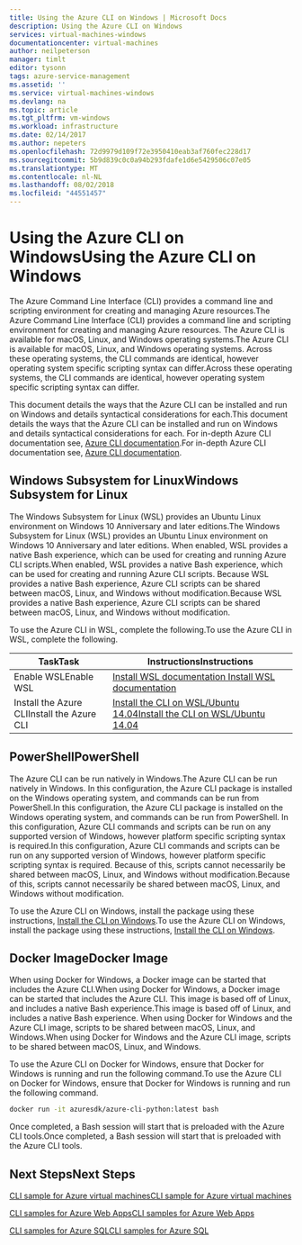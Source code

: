 ```yaml
---
title: Using the Azure CLI on Windows | Microsoft Docs
description: Using the Azure CLI on Windows
services: virtual-machines-windows
documentationcenter: virtual-machines
author: neilpeterson
manager: timlt
editor: tysonn
tags: azure-service-management
ms.assetid: ''
ms.service: virtual-machines-windows
ms.devlang: na
ms.topic: article
ms.tgt_pltfrm: vm-windows
ms.workload: infrastructure
ms.date: 02/14/2017
ms.author: nepeters
ms.openlocfilehash: 72d9979d109f72e3950410eab3af760fec228d17
ms.sourcegitcommit: 5b9d839c0c0a94b293fdafe1d6e5429506c07e05
ms.translationtype: MT
ms.contentlocale: nl-NL
ms.lasthandoff: 08/02/2018
ms.locfileid: "44551457"
---
```

# <a name="using-the-azure-cli-on-windows"></a><span data-ttu-id="8e32b-103">Using the Azure CLI on Windows</span><span class="sxs-lookup"><span data-stu-id="8e32b-103">Using the Azure CLI on Windows</span></span>

<span data-ttu-id="8e32b-104">The Azure Command Line Interface (CLI) provides a command line and scripting environment for creating and managing Azure resources.</span><span class="sxs-lookup"><span data-stu-id="8e32b-104">The Azure Command Line Interface (CLI) provides a command line and scripting environment for creating and managing Azure resources.</span></span> <span data-ttu-id="8e32b-105">The Azure CLI is available for macOS, Linux, and Windows operating systems.</span><span class="sxs-lookup"><span data-stu-id="8e32b-105">The Azure CLI is available for macOS, Linux, and Windows operating systems.</span></span> <span data-ttu-id="8e32b-106">Across these operating systems, the CLI commands are identical, however operating system specific scripting syntax can differ.</span><span class="sxs-lookup"><span data-stu-id="8e32b-106">Across these operating systems, the CLI commands are identical, however operating system specific scripting syntax can differ.</span></span>

<span data-ttu-id="8e32b-107">This document details the ways that the Azure CLI can be installed and run on Windows and details syntactical considerations for each.</span><span class="sxs-lookup"><span data-stu-id="8e32b-107">This document details the ways that the Azure CLI can be installed and run on Windows and details syntactical considerations for each.</span></span> <span data-ttu-id="8e32b-108">For in-depth Azure CLI documentation see, [Azure CLI documentation]( https://docs.microsoft.com/en-us/cli/azure/overview).</span><span class="sxs-lookup"><span data-stu-id="8e32b-108">For in-depth Azure CLI documentation see, [Azure CLI documentation]( https://docs.microsoft.com/en-us/cli/azure/overview).</span></span>

## <a name="windows-subsystem-for-linux"></a><span data-ttu-id="8e32b-109">Windows Subsystem for Linux</span><span class="sxs-lookup"><span data-stu-id="8e32b-109">Windows Subsystem for Linux</span></span>

<span data-ttu-id="8e32b-110">The Windows Subsystem for Linux (WSL) provides an Ubuntu Linux environment on Windows 10 Anniversary and later editions.</span><span class="sxs-lookup"><span data-stu-id="8e32b-110">The Windows Subsystem for Linux (WSL) provides an Ubuntu Linux environment on Windows 10 Anniversary and later editions.</span></span> <span data-ttu-id="8e32b-111">When enabled, WSL provides a native Bash experience, which can be used for creating and running Azure CLI scripts.</span><span class="sxs-lookup"><span data-stu-id="8e32b-111">When enabled, WSL provides a native Bash experience, which can be used for creating and running Azure CLI scripts.</span></span> <span data-ttu-id="8e32b-112">Because WSL provides a native Bash experience, Azure CLI scripts can be shared between macOS, Linux, and Windows without modification.</span><span class="sxs-lookup"><span data-stu-id="8e32b-112">Because WSL provides a native Bash experience, Azure CLI scripts can be shared between macOS, Linux, and Windows without modification.</span></span>

<span data-ttu-id="8e32b-113">To use the Azure CLI in WSL, complete the following.</span><span class="sxs-lookup"><span data-stu-id="8e32b-113">To use the Azure CLI in WSL, complete the following.</span></span>

|<span data-ttu-id="8e32b-114">Task</span><span class="sxs-lookup"><span data-stu-id="8e32b-114">Task</span></span> | <span data-ttu-id="8e32b-115">Instructions</span><span class="sxs-lookup"><span data-stu-id="8e32b-115">Instructions</span></span> |
|---|---|
| <span data-ttu-id="8e32b-116">Enable WSL</span><span class="sxs-lookup"><span data-stu-id="8e32b-116">Enable WSL</span></span> | [<span data-ttu-id="8e32b-117">Install WSL documentation </span><span class="sxs-lookup"><span data-stu-id="8e32b-117">Install WSL documentation </span></span>](https://msdn.microsoft.com/en-us/commandline/wsl/install_guide) |
| <span data-ttu-id="8e32b-118">Install the Azure CLI</span><span class="sxs-lookup"><span data-stu-id="8e32b-118">Install the Azure CLI</span></span> |[<span data-ttu-id="8e32b-119">Install the CLI on WSL/Ubuntu 14.04</span><span class="sxs-lookup"><span data-stu-id="8e32b-119">Install the CLI on WSL/Ubuntu 14.04</span></span>](https://docs.microsoft.com/en-us/cli/azure/install-az-cli2#ubuntu)|

## <a name="powershell"></a><span data-ttu-id="8e32b-120">PowerShell</span><span class="sxs-lookup"><span data-stu-id="8e32b-120">PowerShell</span></span>

<span data-ttu-id="8e32b-121">The Azure CLI can be run natively in Windows.</span><span class="sxs-lookup"><span data-stu-id="8e32b-121">The Azure CLI can be run natively in Windows.</span></span> <span data-ttu-id="8e32b-122">In this configuration, the Azure CLI package is installed on the Windows operating system, and commands can be run from PowerShell.</span><span class="sxs-lookup"><span data-stu-id="8e32b-122">In this configuration, the Azure CLI package is installed on the Windows operating system, and commands can be run from PowerShell.</span></span> <span data-ttu-id="8e32b-123">In this configuration, Azure CLI commands and scripts can be run on any supported version of Windows, however platform specific scripting syntax is required.</span><span class="sxs-lookup"><span data-stu-id="8e32b-123">In this configuration, Azure CLI commands and scripts can be run on any supported version of Windows, however platform specific scripting syntax is required.</span></span> <span data-ttu-id="8e32b-124">Because of this, scripts cannot necessarily be shared between macOS, Linux, and Windows without modification.</span><span class="sxs-lookup"><span data-stu-id="8e32b-124">Because of this, scripts cannot necessarily be shared between macOS, Linux, and Windows without modification.</span></span>

<span data-ttu-id="8e32b-125">To use the Azure CLI on Windows, install the package using these instructions, [Install the CLI on Windows](https://docs.microsoft.com/en-us/cli/azure/install-az-cli2#windows).</span><span class="sxs-lookup"><span data-stu-id="8e32b-125">To use the Azure CLI on Windows, install the package using these instructions, [Install the CLI on Windows](https://docs.microsoft.com/en-us/cli/azure/install-az-cli2#windows).</span></span>

## <a name="docker-image"></a><span data-ttu-id="8e32b-126">Docker Image</span><span class="sxs-lookup"><span data-stu-id="8e32b-126">Docker Image</span></span>

<span data-ttu-id="8e32b-127">When using Docker for Windows, a Docker image can be started that includes the Azure CLI.</span><span class="sxs-lookup"><span data-stu-id="8e32b-127">When using Docker for Windows, a Docker image can be started that includes the Azure CLI.</span></span> <span data-ttu-id="8e32b-128">This image is based off of Linux, and includes a native Bash experience.</span><span class="sxs-lookup"><span data-stu-id="8e32b-128">This image is based off of Linux, and includes a native Bash experience.</span></span>  <span data-ttu-id="8e32b-129">When using Docker for Windows and the Azure CLI image, scripts to be shared between macOS, Linux, and Windows.</span><span class="sxs-lookup"><span data-stu-id="8e32b-129">When using Docker for Windows and the Azure CLI image, scripts to be shared between macOS, Linux, and Windows.</span></span> 

<span data-ttu-id="8e32b-130">To use the Azure CLI on Docker for Windows, ensure that Docker for Windows is running and run the following command.</span><span class="sxs-lookup"><span data-stu-id="8e32b-130">To use the Azure CLI on Docker for Windows, ensure that Docker for Windows is running and run the following command.</span></span>

```bash
docker run -it azuresdk/azure-cli-python:latest bash
```

<span data-ttu-id="8e32b-131">Once completed, a Bash session will start that is preloaded with the Azure CLI tools.</span><span class="sxs-lookup"><span data-stu-id="8e32b-131">Once completed, a Bash session will start that is preloaded with the Azure CLI tools.</span></span>

## <a name="next-steps"></a><span data-ttu-id="8e32b-132">Next Steps</span><span class="sxs-lookup"><span data-stu-id="8e32b-132">Next Steps</span></span>

[<span data-ttu-id="8e32b-133">CLI sample for Azure virtual machines</span><span class="sxs-lookup"><span data-stu-id="8e32b-133">CLI sample for Azure virtual machines</span></span>](../linux/cli-samples.md?toc=%2fazure%2fvirtual-machines%2flinux%2ftoc.json)

[<span data-ttu-id="8e32b-134">CLI samples for Azure Web Apps</span><span class="sxs-lookup"><span data-stu-id="8e32b-134">CLI samples for Azure Web Apps</span></span>](../../app-service-web/app-service-cli-samples.md)

[<span data-ttu-id="8e32b-135">CLI samples for Azure SQL</span><span class="sxs-lookup"><span data-stu-id="8e32b-135">CLI samples for Azure SQL</span></span>](../../sql-database/sql-database-cli-samples.md)
